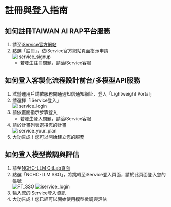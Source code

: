 # 註冊與登入指南

## 如何註冊TAIWAN AI RAP平台服務
1. 請至[iService官方網站](https://iservice.nchc.org.tw/nchc_service/index.php)
2. 點選「註冊」，依iService官方網站頁面指示申請  
![iservice_signup](/img/iservice_sign_up.png)
	- 若發生註冊問題，請洽iService客服
<!-- 1. 請至[NCHC-LLM GitLab頁面](https://gitlab.genai.nchc.org.tw/users/sign_in)
2. 點選「註冊」  
![FT_signup](/img/FT_signup.png)
3. 請依指示填寫註冊欄位  
![FT_signup_ing](/img/FT_signup_ing.png)
	- 「使用者名稱」請填寫您方便使用的英文或數字做為名稱即可
	- 「電子信箱」請使用您的公司/所屬單位信箱進行申請
	- 	請於「姓氏」欄位填寫您的「公司/所屬單位名稱」，如「ＯＯ公司」；若您為政府或學研單位，請附註您的上級機關，如「國研院國網中心」、「ＸＸ大學ＯＯ」
	- 請於「名字」欄位填寫您的姓名
4. 點選「註冊」，等待管理員審核
	
	❗ 請注意，若您不是被許可使用TAIWAN AI RAP服務之用戶，將不會審核通過您的註冊
5. 審核通過，大功告成！您已經取得環境的存取權限 -->

## 如何登入客製化流程設計前台/多模型API服務
1. 試營運用戶請依服務開通通知信通知網址，登入「Lightweight Portal」
2. 請選擇「iService登入」  
![iservice_login](/img/iservice_login.png)
3. 請依畫面指示步驟登入
	- 若發生登入問題，請洽iService客服
4. 請於計畫列表選擇您的計畫  
![iservice_your_plan](/img/iservice_your_plan.jpg)
5. 大功告成！您可以開始建立您的服務

## 如何登入模型微調與評估
1. 請至[NCHC-LLM GitLab頁面](https://gitlab.genai.nchc.org.tw/users/sign_in)
2. 點選「NCHC-LLM SSO」，將跳轉至iService登入頁面，請於此頁面登入您的帳號  
![FT_SSO](/img/FT_SSO.png)
![iservice_login](/img/iservice_login.png)
3. 輸入您的iService登入資訊  
4. 大功告成！您已經可以開始使用模型微調與評估